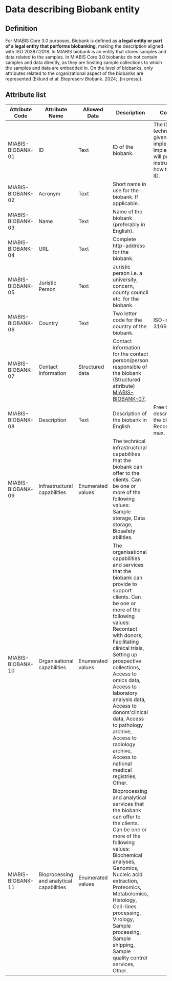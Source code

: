 # Data describing Biobank entity

## Definition
For MIABIS Core 3.0 purposes, Biobank is defined as **a legal entity or part of a legal entity that performs biobanking**, making the description aligned with ISO 20387:2018. In MIABIS biobank is an entity that stores samples and data related to the samples. In MIABIS Core 3.0 biobanks do not contain samples and data directly, as they are hosting sample collections to which the samples and data are embedded in. On the level of biobanks, only attributes related to the organizational aspect of the biobanks are represented (Eklund et al. Biopreserv Biobank. 2024; ,[in press]). 

## Attribute list

| Attribute Code | Attribute Name | Allowed Data | Description | Constraints| 
|---|---|---|---|---|
| MIABIS-BIOBANK-01 | ID | Text | ID of the biobank.|The ID is technical and given by the implementation. Implementation will provide instructions on how to form the ID.
| MIABIS-BIOBANK-02 | Acronym | Text | Short name in use for the biobank. If applicable.|
| MIABIS-BIOBANK-03 | Name | Text | Name of the biobank (preferably in English).|
| MIABIS-BIOBANK-04 | URL | Text | Complete http-address for the biobank.|
| MIABIS-BIOBANK-05 | Juristic Person | Text | Juristic person i.e. a university, concern, county council etc. for the biobank.|
| MIABIS-BIOBANK-06 | Country | Text | Two letter code for the country of the biobank.|ISO-standard 3166 alpha2.
| MIABIS-BIOBANK-07 | Contact Information | Structured data | Contact information for the contact person/person responsible of the biobank (Structured attribute) [MIABIS-BIOBANK-07](https://github.com/BBMRI-ERIC/miabis/blob/master/Structured-data-and-lists.md#contact-information).|
| MIABIS-BIOBANK-08 | Description | Text | Description of the biobank in English.|Free text description of the biobank. Recommendation max. 2000 char.
| MIABIS-BIOBANK-09 | Infrastructural capabilities | Enumerated values | The technical infrastructural capabilities that the biobank can offer to the clients. Can be one or more of the following values: Sample storage, Data storage, Biosafety abilities.|
| MIABIS-BIOBANK-10 | Organisational capabilities | Enumerated values | The organisational capabilities and services that the biobank can provide to support clients. Can be one or more of the following values: Recontact with donors, Facilitating clinical trials, Setting up prospective collections, Access to omics data, Access to laboratory analysis data, Access to donors'clinical data, Access to pathology archive, Access to radiology archive, Access to national medical registries, Other.
| MIABIS-BIOBANK-11 | Bioprocessing and analytical capabilities | Enumerated values | Bioprocessing and analytical services that the biobank can offer to the clients. Can be one or more of the following values: Biochemical analyses, Genomics, Nucleic acid extraction, Proteomics, Metabolomics, Histology, Cell-lines processing, Virology, Sample processing, Sample shipping, Sample quality control services, Other.

